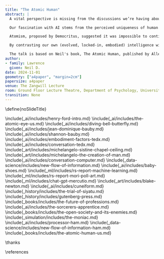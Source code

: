 ```yaml
---
title: "The Atomic Human"
abstract: |
  A vital perspective is missing from the discussions we’re having about Artificial Intelligence: what does it mean for our identity?

  Our fascination with AI stems from the perceived uniqueness of human intelligence. We believe it’s what differentiates us. Fears of AI not only concern how it invades our digital lives, but also the implied threat of an intelligence that displaces us from our position at the centre of the world.

  Atomism, proposed by Democritus, suggested it was impossible to continue dividing matter down into ever smaller components: eventually we reach a point where a cut cannot be made (the Greek for uncuttable is ‘atom’). In the same way, by slicing away at the facets of human intelligence that can be replaced by machines, AI uncovers what is left: an indivisible core that is the essence of humanity.

  By contrasting our own (evolved, locked-in, embodied) intelligence with the capabilities of machine intelligence through history, The Atomic Human reveals the technical origins, capabilities and limitations of AI systems, and how they should be wielded. Not just by the experts, but ordinary people. Either AI is a tool for us, or we become a tool of AI. Understanding this will enable us to choose the future we want.

  The talk is based on Neil's book, The Atomic Human, published by Allen Lane.
author:
- family: Lawrence
  given: Neil D.
date: 2024-11-01
geometry: ["a4paper", "margin=2cm"]
papersize: a4paper
venue: The Zangwill Lecture
room: Ground Floor Lecture Theatre, Department of Psychology, University of Cambridge
transition: None
---
```

\define{noSlideTitle}


\include{_ai/includes/henry-ford-intro.md}
\include{_ai/includes/the-atomic-eye-us.md}
\include{_ai/includes/diving-bell-butterfly.md}
\include{_ai/includes/jean-dominique-bauby.md}
\include{_ai/includes/shannon-bauby.md}
\include{_ai/includes/embodiment-factors-tedx.md}
\include{_ai/includes/conversation-tedx.md}
\include{_art/includes/michelangelo-sistine-chapel-ceiling.md}
\include{_art/includes/michelangelo-the-creation-of-man.md}
\include{_ai/includes/conversation-computer.md}
\include{_data-science/includes/new-flow-of-information.md}
\include{_ai/includes/baby-shoes.md}
\include{_ml/includes/rs-report-machine-learning.md}
\include{_ml/includes/rs-report-mori-poll-art.md}
\include{_ml/includes/chat-gpt-mercutio.md}
\include{_art/includes/blake-newton.md}
\include{_ai/includes/cuneiform.md}
\include{_history/includes/the-trial-of-siyatu.md}
\include{_history/includes/gutenberg-press.md}
\include{_books/includes/the-future-of-professions.md}
\include{_ai/includes/the-sorcerers-apprentice.md}
\include{_books/includes/the-open-society-and-its-enemies.md}
\include{_simulation/includes/the-moniac.md}
\include{_ai/includes/processor-ham.md}
\include{_data-science/includes/new-flow-of-information-ham.md}
\include{_books/includes/the-atomic-human-us.md}

\thanks

\references
